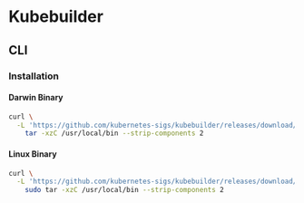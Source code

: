 # Kubebuilder

## CLI

### Installation

#### Darwin Binary

```sh
curl \
  -L 'https://github.com/kubernetes-sigs/kubebuilder/releases/download/v2.2.0/kubebuilder_2.2.0_darwin_amd64.tar.gz' | \
    tar -xzC /usr/local/bin --strip-components 2
```

#### Linux Binary

```sh
curl \
  -L 'https://github.com/kubernetes-sigs/kubebuilder/releases/download/v2.2.0/kubebuilder_2.2.0_linux_amd64.tar.gz' | \
    sudo tar -xzC /usr/local/bin --strip-components 2
```
